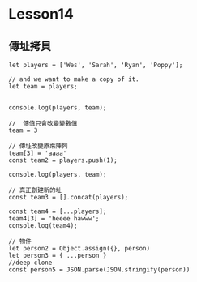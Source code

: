 # Lesson14

## 傳址拷貝

    let players = ['Wes', 'Sarah', 'Ryan', 'Poppy'];

    // and we want to make a copy of it.
    let team = players;

    
    console.log(players, team);

    //  傳值只會改變變數值
    team = 3

    // 傳址改變原來陣列
    team[3] = 'aaaa'
    const team2 = players.push(1);

    console.log(players, team);

    // 真正創建新的址
    const team3 = [].concat(players);

    const team4 = [...players];
    team4[3] = 'heeee hawww';
    console.log(team4);

    // 物件
    let person2 = Object.assign({}, person)
    let person3 = { ...person }
    //deep clone
    const person5 = JSON.parse(JSON.stringify(person))
